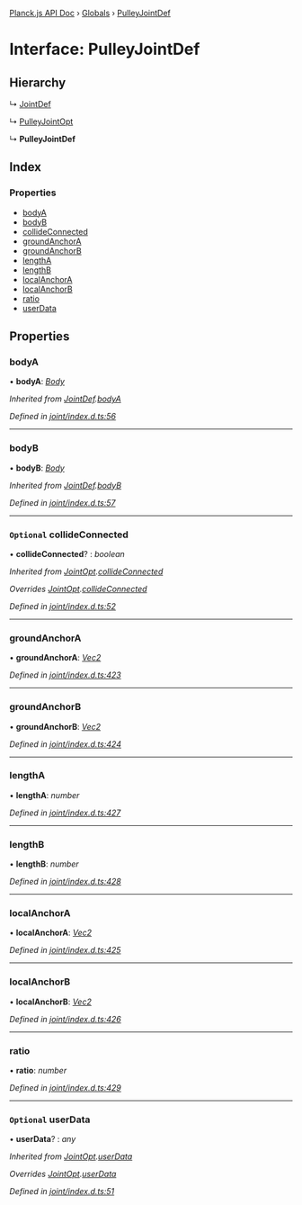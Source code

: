 [Planck.js API Doc](../README.md) › [Globals](../globals.md) › [PulleyJointDef](pulleyjointdef.md)

# Interface: PulleyJointDef

## Hierarchy

  ↳ [JointDef](jointdef.md)

  ↳ [PulleyJointOpt](pulleyjointopt.md)

  ↳ **PulleyJointDef**

## Index

### Properties

* [bodyA](pulleyjointdef.md#bodya)
* [bodyB](pulleyjointdef.md#bodyb)
* [collideConnected](pulleyjointdef.md#optional-collideconnected)
* [groundAnchorA](pulleyjointdef.md#groundanchora)
* [groundAnchorB](pulleyjointdef.md#groundanchorb)
* [lengthA](pulleyjointdef.md#lengtha)
* [lengthB](pulleyjointdef.md#lengthb)
* [localAnchorA](pulleyjointdef.md#localanchora)
* [localAnchorB](pulleyjointdef.md#localanchorb)
* [ratio](pulleyjointdef.md#ratio)
* [userData](pulleyjointdef.md#optional-userdata)

## Properties

###  bodyA

• **bodyA**: *[Body](../classes/body.md)*

*Inherited from [JointDef](jointdef.md).[bodyA](jointdef.md#bodya)*

*Defined in [joint/index.d.ts:56](https://github.com/shakiba/planck.js/blob/b7f66f1/lib/joint/index.d.ts#L56)*

___

###  bodyB

• **bodyB**: *[Body](../classes/body.md)*

*Inherited from [JointDef](jointdef.md).[bodyB](jointdef.md#bodyb)*

*Defined in [joint/index.d.ts:57](https://github.com/shakiba/planck.js/blob/b7f66f1/lib/joint/index.d.ts#L57)*

___

### `Optional` collideConnected

• **collideConnected**? : *boolean*

*Inherited from [JointOpt](jointopt.md).[collideConnected](jointopt.md#optional-collideconnected)*

*Overrides [JointOpt](jointopt.md).[collideConnected](jointopt.md#optional-collideconnected)*

*Defined in [joint/index.d.ts:52](https://github.com/shakiba/planck.js/blob/b7f66f1/lib/joint/index.d.ts#L52)*

___

###  groundAnchorA

• **groundAnchorA**: *[Vec2](../classes/vec2.md)*

*Defined in [joint/index.d.ts:423](https://github.com/shakiba/planck.js/blob/b7f66f1/lib/joint/index.d.ts#L423)*

___

###  groundAnchorB

• **groundAnchorB**: *[Vec2](../classes/vec2.md)*

*Defined in [joint/index.d.ts:424](https://github.com/shakiba/planck.js/blob/b7f66f1/lib/joint/index.d.ts#L424)*

___

###  lengthA

• **lengthA**: *number*

*Defined in [joint/index.d.ts:427](https://github.com/shakiba/planck.js/blob/b7f66f1/lib/joint/index.d.ts#L427)*

___

###  lengthB

• **lengthB**: *number*

*Defined in [joint/index.d.ts:428](https://github.com/shakiba/planck.js/blob/b7f66f1/lib/joint/index.d.ts#L428)*

___

###  localAnchorA

• **localAnchorA**: *[Vec2](../classes/vec2.md)*

*Defined in [joint/index.d.ts:425](https://github.com/shakiba/planck.js/blob/b7f66f1/lib/joint/index.d.ts#L425)*

___

###  localAnchorB

• **localAnchorB**: *[Vec2](../classes/vec2.md)*

*Defined in [joint/index.d.ts:426](https://github.com/shakiba/planck.js/blob/b7f66f1/lib/joint/index.d.ts#L426)*

___

###  ratio

• **ratio**: *number*

*Defined in [joint/index.d.ts:429](https://github.com/shakiba/planck.js/blob/b7f66f1/lib/joint/index.d.ts#L429)*

___

### `Optional` userData

• **userData**? : *any*

*Inherited from [JointOpt](jointopt.md).[userData](jointopt.md#optional-userdata)*

*Overrides [JointOpt](jointopt.md).[userData](jointopt.md#optional-userdata)*

*Defined in [joint/index.d.ts:51](https://github.com/shakiba/planck.js/blob/b7f66f1/lib/joint/index.d.ts#L51)*
